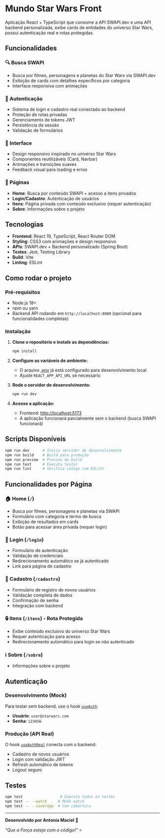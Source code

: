 # Mundo Star Wars Front

Aplicação React + TypeScript que consome a API SWAPI.dev e uma API backend personalizada, exibe cards de entidades do universo Star Wars, possui autenticação real e rotas protegidas.

## Funcionalidades

### 🔍 Busca SWAPI
- Busca por filmes, personagens e planetas do Star Wars via SWAPI.dev
- Exibição de cards com detalhes específicos por categoria
- Interface responsiva com animações

### 🔐 Autenticação
- Sistema de login e cadastro real conectado ao backend
- Proteção de rotas privadas
- Gerenciamento de tokens JWT
- Persistência de sessão
- Validação de formulários

### 📱 Interface
- Design responsivo inspirado no universo Star Wars
- Componentes reutilizáveis (Card, Navbar)
- Animações e transições suaves
- Feedback visual para loading e erros

### 🎯 Páginas
- **Home**: Busca por conteúdo SWAPI + acesso a itens privados
- **Login/Cadastro**: Autenticação de usuários
- **Itens**: Página privada com conteúdo exclusivo (requer autenticação)
- **Sobre**: Informações sobre o projeto

## Tecnologias

- **Frontend**: React 19, TypeScript, React Router DOM
- **Styling**: CSS3 com animações e design responsivo
- **APIs**: SWAPI.dev + Backend personalizado (Spring Boot)
- **Testes**: Jest, Testing Library
- **Build**: Vite
- **Linting**: ESLint

## Como rodar o projeto

### Pré-requisitos
- Node.js 18+ 
- npm ou yarn
- Backend API rodando em `http://localhost:8080` (opcional para funcionalidades completas)

### Instalação

1. **Clone o repositório e instale as dependências:**
   ```bash
   npm install
   ```

2. **Configure as variáveis de ambiente:**
   - O arquivo [.env](.env) já está configurado para desenvolvimento local
   - Ajuste `REACT_APP_API_URL` se necessário

3. **Rode o servidor de desenvolvimento:**
   ```bash
   npm run dev
   ```

4. **Acesse a aplicação:**
   - Frontend: [http://localhost:5173](http://localhost:5173)
   - A aplicação funcionará parcialmente sem o backend (busca SWAPI funcionará)

## Scripts Disponíveis

```bash
npm run dev      # Inicia servidor de desenvolvimento
npm run build    # Build para produção
npm run preview  # Preview do build
npm run test     # Executa testes
npm run lint     # Verifica código com ESLint
```

## Funcionalidades por Página

### 🏠 Home (`/`)
- Busca por filmes, personagens e planetas via SWAPI
- Formulário com categoria e termo de busca
- Exibição de resultados em cards
- Botão para acessar área privada (requer login)

### 🔑 Login (`/login`)
- Formulário de autenticação
- Validação de credenciais
- Redirecionamento automático se já autenticado
- Link para página de cadastro

### 📝 Cadastro (`/cadastro`) 
- Formulário de registro de novos usuários
- Validação completa de dados
- Confirmação de senha
- Integração com backend

### 🔒 Itens (`/itens`) - **Rota Protegida**
- Exibe conteúdo exclusivo do universo Star Wars
- Requer autenticação para acesso
- Redirecionamento automático para login se não autenticado

### ℹ️ Sobre (`/sobre`)
- Informações sobre o projeto

## Autenticação

### Desenvolvimento (Mock)
Para testar sem backend, use o hook [`useAuth`](src/hooks/useAuth.ts):
- **Usuário**: `user@starwars.com`
- **Senha**: `123456`

### Produção (API Real)
O hook [`useAuthReal`](src/hooks/useAuthReal.ts) conecta com o backend:
- Cadastro de novos usuários
- Login com validação JWT
- Refresh automático de tokens
- Logout seguro

## Testes

```bash
npm test                 # Executa todos os testes
npm test -- --watch     # Modo watch
npm test -- --coverage  # Com cobertura
```
---

**Desenvolvido por Antonia Maciel** 🚀

*"Que a Força esteja com o código!"* ⭐